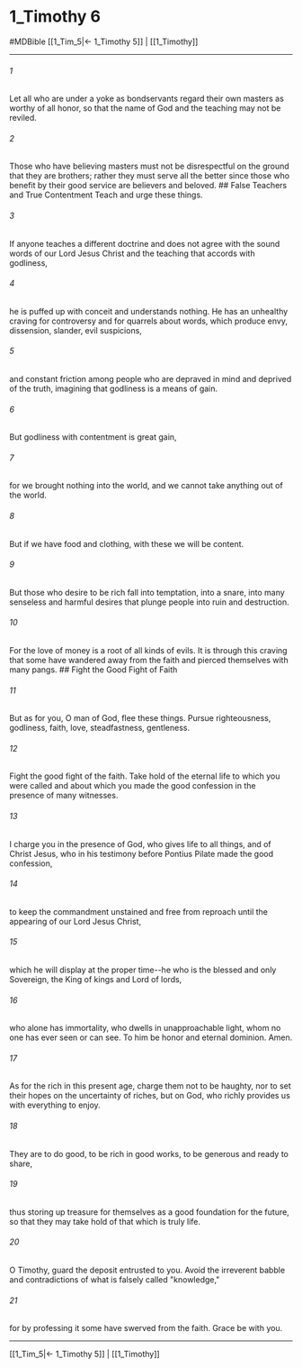 # 1_Timothy 6
#MDBible
[[1_Tim_5|← 1_Timothy 5]] | [[1_Timothy]]

***

###### 1 

Let all who are under a yoke as bondservants regard their own masters as worthy of all honor, so that the name of God and the teaching may not be reviled. 

###### 2 

Those who have believing masters must not be disrespectful on the ground that they are brothers; rather they must serve all the better since those who benefit by their good service are believers and beloved. ## False Teachers and True Contentment Teach and urge these things. 

###### 3 

If anyone teaches a different doctrine and does not agree with the sound words of our Lord Jesus Christ and the teaching that accords with godliness, 

###### 4 

he is puffed up with conceit and understands nothing. He has an unhealthy craving for controversy and for quarrels about words, which produce envy, dissension, slander, evil suspicions, 

###### 5 

and constant friction among people who are depraved in mind and deprived of the truth, imagining that godliness is a means of gain. 

###### 6 

But godliness with contentment is great gain, 

###### 7 

for we brought nothing into the world, and we cannot take anything out of the world. 

###### 8 

But if we have food and clothing, with these we will be content. 

###### 9 

But those who desire to be rich fall into temptation, into a snare, into many senseless and harmful desires that plunge people into ruin and destruction. 

###### 10 

For the love of money is a root of all kinds of evils. It is through this craving that some have wandered away from the faith and pierced themselves with many pangs. ## Fight the Good Fight of Faith 

###### 11 

But as for you, O man of God, flee these things. Pursue righteousness, godliness, faith, love, steadfastness, gentleness. 

###### 12 

Fight the good fight of the faith. Take hold of the eternal life to which you were called and about which you made the good confession in the presence of many witnesses. 

###### 13 

I charge you in the presence of God, who gives life to all things, and of Christ Jesus, who in his testimony before Pontius Pilate made the good confession, 

###### 14 

to keep the commandment unstained and free from reproach until the appearing of our Lord Jesus Christ, 

###### 15 

which he will display at the proper time--he who is the blessed and only Sovereign, the King of kings and Lord of lords, 

###### 16 

who alone has immortality, who dwells in unapproachable light, whom no one has ever seen or can see. To him be honor and eternal dominion. Amen. 

###### 17 

As for the rich in this present age, charge them not to be haughty, nor to set their hopes on the uncertainty of riches, but on God, who richly provides us with everything to enjoy. 

###### 18 

They are to do good, to be rich in good works, to be generous and ready to share, 

###### 19 

thus storing up treasure for themselves as a good foundation for the future, so that they may take hold of that which is truly life. 

###### 20 

O Timothy, guard the deposit entrusted to you. Avoid the irreverent babble and contradictions of what is falsely called "knowledge," 

###### 21 

for by professing it some have swerved from the faith. Grace be with you. 

***

[[1_Tim_5|← 1_Timothy 5]] | [[1_Timothy]]

